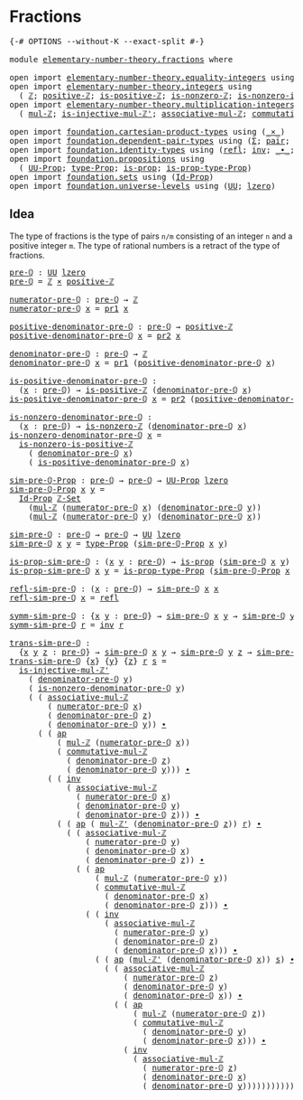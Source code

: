 # Fractions

<pre class="Agda"><a id="22" class="Symbol">{-#</a> <a id="26" class="Keyword">OPTIONS</a> <a id="34" class="Pragma">--without-K</a> <a id="46" class="Pragma">--exact-split</a> <a id="60" class="Symbol">#-}</a>

<a id="65" class="Keyword">module</a> <a id="72" href="elementary-number-theory.fractions.html" class="Module">elementary-number-theory.fractions</a> <a id="107" class="Keyword">where</a>

<a id="114" class="Keyword">open</a> <a id="119" class="Keyword">import</a> <a id="126" href="elementary-number-theory.equality-integers.html" class="Module">elementary-number-theory.equality-integers</a> <a id="169" class="Keyword">using</a> <a id="175" class="Symbol">(</a><a id="176" href="elementary-number-theory.equality-integers.html#3338" class="Function">ℤ-Set</a><a id="181" class="Symbol">)</a>
<a id="183" class="Keyword">open</a> <a id="188" class="Keyword">import</a> <a id="195" href="elementary-number-theory.integers.html" class="Module">elementary-number-theory.integers</a> <a id="229" class="Keyword">using</a>
  <a id="237" class="Symbol">(</a> <a id="239" href="elementary-number-theory.integers.html#1789" class="Function">ℤ</a><a id="240" class="Symbol">;</a> <a id="242" href="elementary-number-theory.integers.html#7397" class="Function">positive-ℤ</a><a id="252" class="Symbol">;</a> <a id="254" href="elementary-number-theory.integers.html#7266" class="Function">is-positive-ℤ</a><a id="267" class="Symbol">;</a> <a id="269" href="elementary-number-theory.integers.html#2129" class="Function">is-nonzero-ℤ</a><a id="281" class="Symbol">;</a> <a id="283" href="elementary-number-theory.integers.html#7579" class="Function">is-nonzero-is-positive-ℤ</a><a id="307" class="Symbol">)</a>
<a id="309" class="Keyword">open</a> <a id="314" class="Keyword">import</a> <a id="321" href="elementary-number-theory.multiplication-integers.html" class="Module">elementary-number-theory.multiplication-integers</a> <a id="370" class="Keyword">using</a>
  <a id="378" class="Symbol">(</a> <a id="380" href="elementary-number-theory.multiplication-integers.html#2216" class="Function">mul-ℤ</a><a id="385" class="Symbol">;</a> <a id="387" href="elementary-number-theory.multiplication-integers.html#18475" class="Function">is-injective-mul-ℤ&#39;</a><a id="406" class="Symbol">;</a> <a id="408" href="elementary-number-theory.multiplication-integers.html#11375" class="Function">associative-mul-ℤ</a><a id="425" class="Symbol">;</a> <a id="427" href="elementary-number-theory.multiplication-integers.html#12065" class="Function">commutative-mul-ℤ</a><a id="444" class="Symbol">;</a> <a id="446" href="elementary-number-theory.multiplication-integers.html#2457" class="Function">mul-ℤ&#39;</a><a id="452" class="Symbol">)</a>

<a id="455" class="Keyword">open</a> <a id="460" class="Keyword">import</a> <a id="467" href="foundation.cartesian-product-types.html" class="Module">foundation.cartesian-product-types</a> <a id="502" class="Keyword">using</a> <a id="508" class="Symbol">(</a><a id="509" href="foundation-core.cartesian-product-types.html#577" class="Function Operator">_×_</a><a id="512" class="Symbol">)</a>
<a id="514" class="Keyword">open</a> <a id="519" class="Keyword">import</a> <a id="526" href="foundation.dependent-pair-types.html" class="Module">foundation.dependent-pair-types</a> <a id="558" class="Keyword">using</a> <a id="564" class="Symbol">(</a><a id="565" href="foundation-core.dependent-pair-types.html#502" class="Record">Σ</a><a id="566" class="Symbol">;</a> <a id="568" href="foundation-core.dependent-pair-types.html#575" class="InductiveConstructor">pair</a><a id="572" class="Symbol">;</a> <a id="574" href="foundation-core.dependent-pair-types.html#592" class="Field">pr1</a><a id="577" class="Symbol">;</a> <a id="579" href="foundation-core.dependent-pair-types.html#604" class="Field">pr2</a><a id="582" class="Symbol">)</a>
<a id="584" class="Keyword">open</a> <a id="589" class="Keyword">import</a> <a id="596" href="foundation.identity-types.html" class="Module">foundation.identity-types</a> <a id="622" class="Keyword">using</a> <a id="628" class="Symbol">(</a><a id="629" href="foundation-core.identity-types.html#694" class="InductiveConstructor">refl</a><a id="633" class="Symbol">;</a> <a id="635" href="foundation-core.identity-types.html#1552" class="Function">inv</a><a id="638" class="Symbol">;</a> <a id="640" href="foundation-core.identity-types.html#1239" class="Function Operator">_∙_</a><a id="643" class="Symbol">;</a> <a id="645" href="foundation-core.identity-types.html#2853" class="Function">ap</a><a id="647" class="Symbol">)</a>
<a id="649" class="Keyword">open</a> <a id="654" class="Keyword">import</a> <a id="661" href="foundation.propositions.html" class="Module">foundation.propositions</a> <a id="685" class="Keyword">using</a>
  <a id="693" class="Symbol">(</a> <a id="695" href="foundation-core.propositions.html#1322" class="Function">UU-Prop</a><a id="702" class="Symbol">;</a> <a id="704" href="foundation-core.propositions.html#1424" class="Function">type-Prop</a><a id="713" class="Symbol">;</a> <a id="715" href="foundation-core.propositions.html#1246" class="Function">is-prop</a><a id="722" class="Symbol">;</a> <a id="724" href="foundation-core.propositions.html#1491" class="Function">is-prop-type-Prop</a><a id="741" class="Symbol">)</a>
<a id="743" class="Keyword">open</a> <a id="748" class="Keyword">import</a> <a id="755" href="foundation.sets.html" class="Module">foundation.sets</a> <a id="771" class="Keyword">using</a> <a id="777" class="Symbol">(</a><a id="778" href="foundation-core.sets.html#1407" class="Function">Id-Prop</a><a id="785" class="Symbol">)</a>
<a id="787" class="Keyword">open</a> <a id="792" class="Keyword">import</a> <a id="799" href="foundation.universe-levels.html" class="Module">foundation.universe-levels</a> <a id="826" class="Keyword">using</a> <a id="832" class="Symbol">(</a><a id="833" href="foundation-core.universe-levels.html#222" class="Primitive">UU</a><a id="835" class="Symbol">;</a> <a id="837" href="Agda.Primitive.html#764" class="Primitive">lzero</a><a id="842" class="Symbol">)</a>
</pre>
## Idea

The type of fractions is the type of pairs `n/m` consisting of an integer `n` and a positive integer `m`. The type of rational numbers is a retract of the type of fractions.

<pre class="Agda"><a id="pre-ℚ"></a><a id="1041" href="elementary-number-theory.fractions.html#1041" class="Function">pre-ℚ</a> <a id="1047" class="Symbol">:</a> <a id="1049" href="foundation-core.universe-levels.html#222" class="Primitive">UU</a> <a id="1052" href="Agda.Primitive.html#764" class="Primitive">lzero</a>
<a id="1058" href="elementary-number-theory.fractions.html#1041" class="Function">pre-ℚ</a> <a id="1064" class="Symbol">=</a> <a id="1066" href="elementary-number-theory.integers.html#1789" class="Function">ℤ</a> <a id="1068" href="foundation-core.cartesian-product-types.html#577" class="Function Operator">×</a> <a id="1070" href="elementary-number-theory.integers.html#7397" class="Function">positive-ℤ</a>

<a id="numerator-pre-ℚ"></a><a id="1082" href="elementary-number-theory.fractions.html#1082" class="Function">numerator-pre-ℚ</a> <a id="1098" class="Symbol">:</a> <a id="1100" href="elementary-number-theory.fractions.html#1041" class="Function">pre-ℚ</a> <a id="1106" class="Symbol">→</a> <a id="1108" href="elementary-number-theory.integers.html#1789" class="Function">ℤ</a>
<a id="1110" href="elementary-number-theory.fractions.html#1082" class="Function">numerator-pre-ℚ</a> <a id="1126" href="elementary-number-theory.fractions.html#1126" class="Bound">x</a> <a id="1128" class="Symbol">=</a> <a id="1130" href="foundation-core.dependent-pair-types.html#592" class="Field">pr1</a> <a id="1134" href="elementary-number-theory.fractions.html#1126" class="Bound">x</a>

<a id="positive-denominator-pre-ℚ"></a><a id="1137" href="elementary-number-theory.fractions.html#1137" class="Function">positive-denominator-pre-ℚ</a> <a id="1164" class="Symbol">:</a> <a id="1166" href="elementary-number-theory.fractions.html#1041" class="Function">pre-ℚ</a> <a id="1172" class="Symbol">→</a> <a id="1174" href="elementary-number-theory.integers.html#7397" class="Function">positive-ℤ</a>
<a id="1185" href="elementary-number-theory.fractions.html#1137" class="Function">positive-denominator-pre-ℚ</a> <a id="1212" href="elementary-number-theory.fractions.html#1212" class="Bound">x</a> <a id="1214" class="Symbol">=</a> <a id="1216" href="foundation-core.dependent-pair-types.html#604" class="Field">pr2</a> <a id="1220" href="elementary-number-theory.fractions.html#1212" class="Bound">x</a>

<a id="denominator-pre-ℚ"></a><a id="1223" href="elementary-number-theory.fractions.html#1223" class="Function">denominator-pre-ℚ</a> <a id="1241" class="Symbol">:</a> <a id="1243" href="elementary-number-theory.fractions.html#1041" class="Function">pre-ℚ</a> <a id="1249" class="Symbol">→</a> <a id="1251" href="elementary-number-theory.integers.html#1789" class="Function">ℤ</a>
<a id="1253" href="elementary-number-theory.fractions.html#1223" class="Function">denominator-pre-ℚ</a> <a id="1271" href="elementary-number-theory.fractions.html#1271" class="Bound">x</a> <a id="1273" class="Symbol">=</a> <a id="1275" href="foundation-core.dependent-pair-types.html#592" class="Field">pr1</a> <a id="1279" class="Symbol">(</a><a id="1280" href="elementary-number-theory.fractions.html#1137" class="Function">positive-denominator-pre-ℚ</a> <a id="1307" href="elementary-number-theory.fractions.html#1271" class="Bound">x</a><a id="1308" class="Symbol">)</a>

<a id="is-positive-denominator-pre-ℚ"></a><a id="1311" href="elementary-number-theory.fractions.html#1311" class="Function">is-positive-denominator-pre-ℚ</a> <a id="1341" class="Symbol">:</a>
  <a id="1345" class="Symbol">(</a><a id="1346" href="elementary-number-theory.fractions.html#1346" class="Bound">x</a> <a id="1348" class="Symbol">:</a> <a id="1350" href="elementary-number-theory.fractions.html#1041" class="Function">pre-ℚ</a><a id="1355" class="Symbol">)</a> <a id="1357" class="Symbol">→</a> <a id="1359" href="elementary-number-theory.integers.html#7266" class="Function">is-positive-ℤ</a> <a id="1373" class="Symbol">(</a><a id="1374" href="elementary-number-theory.fractions.html#1223" class="Function">denominator-pre-ℚ</a> <a id="1392" href="elementary-number-theory.fractions.html#1346" class="Bound">x</a><a id="1393" class="Symbol">)</a>
<a id="1395" href="elementary-number-theory.fractions.html#1311" class="Function">is-positive-denominator-pre-ℚ</a> <a id="1425" href="elementary-number-theory.fractions.html#1425" class="Bound">x</a> <a id="1427" class="Symbol">=</a> <a id="1429" href="foundation-core.dependent-pair-types.html#604" class="Field">pr2</a> <a id="1433" class="Symbol">(</a><a id="1434" href="elementary-number-theory.fractions.html#1137" class="Function">positive-denominator-pre-ℚ</a> <a id="1461" href="elementary-number-theory.fractions.html#1425" class="Bound">x</a><a id="1462" class="Symbol">)</a>

<a id="is-nonzero-denominator-pre-ℚ"></a><a id="1465" href="elementary-number-theory.fractions.html#1465" class="Function">is-nonzero-denominator-pre-ℚ</a> <a id="1494" class="Symbol">:</a>
  <a id="1498" class="Symbol">(</a><a id="1499" href="elementary-number-theory.fractions.html#1499" class="Bound">x</a> <a id="1501" class="Symbol">:</a> <a id="1503" href="elementary-number-theory.fractions.html#1041" class="Function">pre-ℚ</a><a id="1508" class="Symbol">)</a> <a id="1510" class="Symbol">→</a> <a id="1512" href="elementary-number-theory.integers.html#2129" class="Function">is-nonzero-ℤ</a> <a id="1525" class="Symbol">(</a><a id="1526" href="elementary-number-theory.fractions.html#1223" class="Function">denominator-pre-ℚ</a> <a id="1544" href="elementary-number-theory.fractions.html#1499" class="Bound">x</a><a id="1545" class="Symbol">)</a>
<a id="1547" href="elementary-number-theory.fractions.html#1465" class="Function">is-nonzero-denominator-pre-ℚ</a> <a id="1576" href="elementary-number-theory.fractions.html#1576" class="Bound">x</a> <a id="1578" class="Symbol">=</a>
  <a id="1582" href="elementary-number-theory.integers.html#7579" class="Function">is-nonzero-is-positive-ℤ</a>
    <a id="1611" class="Symbol">(</a> <a id="1613" href="elementary-number-theory.fractions.html#1223" class="Function">denominator-pre-ℚ</a> <a id="1631" href="elementary-number-theory.fractions.html#1576" class="Bound">x</a><a id="1632" class="Symbol">)</a>
    <a id="1638" class="Symbol">(</a> <a id="1640" href="elementary-number-theory.fractions.html#1311" class="Function">is-positive-denominator-pre-ℚ</a> <a id="1670" href="elementary-number-theory.fractions.html#1576" class="Bound">x</a><a id="1671" class="Symbol">)</a>

<a id="sim-pre-ℚ-Prop"></a><a id="1674" href="elementary-number-theory.fractions.html#1674" class="Function">sim-pre-ℚ-Prop</a> <a id="1689" class="Symbol">:</a> <a id="1691" href="elementary-number-theory.fractions.html#1041" class="Function">pre-ℚ</a> <a id="1697" class="Symbol">→</a> <a id="1699" href="elementary-number-theory.fractions.html#1041" class="Function">pre-ℚ</a> <a id="1705" class="Symbol">→</a> <a id="1707" href="foundation-core.propositions.html#1322" class="Function">UU-Prop</a> <a id="1715" href="Agda.Primitive.html#764" class="Primitive">lzero</a>
<a id="1721" href="elementary-number-theory.fractions.html#1674" class="Function">sim-pre-ℚ-Prop</a> <a id="1736" href="elementary-number-theory.fractions.html#1736" class="Bound">x</a> <a id="1738" href="elementary-number-theory.fractions.html#1738" class="Bound">y</a> <a id="1740" class="Symbol">=</a>
  <a id="1744" href="foundation-core.sets.html#1407" class="Function">Id-Prop</a> <a id="1752" href="elementary-number-theory.equality-integers.html#3338" class="Function">ℤ-Set</a>
    <a id="1762" class="Symbol">(</a><a id="1763" href="elementary-number-theory.multiplication-integers.html#2216" class="Function">mul-ℤ</a> <a id="1769" class="Symbol">(</a><a id="1770" href="elementary-number-theory.fractions.html#1082" class="Function">numerator-pre-ℚ</a> <a id="1786" href="elementary-number-theory.fractions.html#1736" class="Bound">x</a><a id="1787" class="Symbol">)</a> <a id="1789" class="Symbol">(</a><a id="1790" href="elementary-number-theory.fractions.html#1223" class="Function">denominator-pre-ℚ</a> <a id="1808" href="elementary-number-theory.fractions.html#1738" class="Bound">y</a><a id="1809" class="Symbol">))</a>
    <a id="1816" class="Symbol">(</a><a id="1817" href="elementary-number-theory.multiplication-integers.html#2216" class="Function">mul-ℤ</a> <a id="1823" class="Symbol">(</a><a id="1824" href="elementary-number-theory.fractions.html#1082" class="Function">numerator-pre-ℚ</a> <a id="1840" href="elementary-number-theory.fractions.html#1738" class="Bound">y</a><a id="1841" class="Symbol">)</a> <a id="1843" class="Symbol">(</a><a id="1844" href="elementary-number-theory.fractions.html#1223" class="Function">denominator-pre-ℚ</a> <a id="1862" href="elementary-number-theory.fractions.html#1736" class="Bound">x</a><a id="1863" class="Symbol">))</a>

<a id="sim-pre-ℚ"></a><a id="1867" href="elementary-number-theory.fractions.html#1867" class="Function">sim-pre-ℚ</a> <a id="1877" class="Symbol">:</a> <a id="1879" href="elementary-number-theory.fractions.html#1041" class="Function">pre-ℚ</a> <a id="1885" class="Symbol">→</a> <a id="1887" href="elementary-number-theory.fractions.html#1041" class="Function">pre-ℚ</a> <a id="1893" class="Symbol">→</a> <a id="1895" href="foundation-core.universe-levels.html#222" class="Primitive">UU</a> <a id="1898" href="Agda.Primitive.html#764" class="Primitive">lzero</a>
<a id="1904" href="elementary-number-theory.fractions.html#1867" class="Function">sim-pre-ℚ</a> <a id="1914" href="elementary-number-theory.fractions.html#1914" class="Bound">x</a> <a id="1916" href="elementary-number-theory.fractions.html#1916" class="Bound">y</a> <a id="1918" class="Symbol">=</a> <a id="1920" href="foundation-core.propositions.html#1424" class="Function">type-Prop</a> <a id="1930" class="Symbol">(</a><a id="1931" href="elementary-number-theory.fractions.html#1674" class="Function">sim-pre-ℚ-Prop</a> <a id="1946" href="elementary-number-theory.fractions.html#1914" class="Bound">x</a> <a id="1948" href="elementary-number-theory.fractions.html#1916" class="Bound">y</a><a id="1949" class="Symbol">)</a>

<a id="is-prop-sim-pre-ℚ"></a><a id="1952" href="elementary-number-theory.fractions.html#1952" class="Function">is-prop-sim-pre-ℚ</a> <a id="1970" class="Symbol">:</a> <a id="1972" class="Symbol">(</a><a id="1973" href="elementary-number-theory.fractions.html#1973" class="Bound">x</a> <a id="1975" href="elementary-number-theory.fractions.html#1975" class="Bound">y</a> <a id="1977" class="Symbol">:</a> <a id="1979" href="elementary-number-theory.fractions.html#1041" class="Function">pre-ℚ</a><a id="1984" class="Symbol">)</a> <a id="1986" class="Symbol">→</a> <a id="1988" href="foundation-core.propositions.html#1246" class="Function">is-prop</a> <a id="1996" class="Symbol">(</a><a id="1997" href="elementary-number-theory.fractions.html#1867" class="Function">sim-pre-ℚ</a> <a id="2007" href="elementary-number-theory.fractions.html#1973" class="Bound">x</a> <a id="2009" href="elementary-number-theory.fractions.html#1975" class="Bound">y</a><a id="2010" class="Symbol">)</a>
<a id="2012" href="elementary-number-theory.fractions.html#1952" class="Function">is-prop-sim-pre-ℚ</a> <a id="2030" href="elementary-number-theory.fractions.html#2030" class="Bound">x</a> <a id="2032" href="elementary-number-theory.fractions.html#2032" class="Bound">y</a> <a id="2034" class="Symbol">=</a> <a id="2036" href="foundation-core.propositions.html#1491" class="Function">is-prop-type-Prop</a> <a id="2054" class="Symbol">(</a><a id="2055" href="elementary-number-theory.fractions.html#1674" class="Function">sim-pre-ℚ-Prop</a> <a id="2070" href="elementary-number-theory.fractions.html#2030" class="Bound">x</a> <a id="2072" href="elementary-number-theory.fractions.html#2032" class="Bound">y</a><a id="2073" class="Symbol">)</a>

<a id="refl-sim-pre-ℚ"></a><a id="2076" href="elementary-number-theory.fractions.html#2076" class="Function">refl-sim-pre-ℚ</a> <a id="2091" class="Symbol">:</a> <a id="2093" class="Symbol">(</a><a id="2094" href="elementary-number-theory.fractions.html#2094" class="Bound">x</a> <a id="2096" class="Symbol">:</a> <a id="2098" href="elementary-number-theory.fractions.html#1041" class="Function">pre-ℚ</a><a id="2103" class="Symbol">)</a> <a id="2105" class="Symbol">→</a> <a id="2107" href="elementary-number-theory.fractions.html#1867" class="Function">sim-pre-ℚ</a> <a id="2117" href="elementary-number-theory.fractions.html#2094" class="Bound">x</a> <a id="2119" href="elementary-number-theory.fractions.html#2094" class="Bound">x</a>
<a id="2121" href="elementary-number-theory.fractions.html#2076" class="Function">refl-sim-pre-ℚ</a> <a id="2136" href="elementary-number-theory.fractions.html#2136" class="Bound">x</a> <a id="2138" class="Symbol">=</a> <a id="2140" href="foundation-core.identity-types.html#694" class="InductiveConstructor">refl</a>

<a id="symm-sim-pre-ℚ"></a><a id="2146" href="elementary-number-theory.fractions.html#2146" class="Function">symm-sim-pre-ℚ</a> <a id="2161" class="Symbol">:</a> <a id="2163" class="Symbol">{</a><a id="2164" href="elementary-number-theory.fractions.html#2164" class="Bound">x</a> <a id="2166" href="elementary-number-theory.fractions.html#2166" class="Bound">y</a> <a id="2168" class="Symbol">:</a> <a id="2170" href="elementary-number-theory.fractions.html#1041" class="Function">pre-ℚ</a><a id="2175" class="Symbol">}</a> <a id="2177" class="Symbol">→</a> <a id="2179" href="elementary-number-theory.fractions.html#1867" class="Function">sim-pre-ℚ</a> <a id="2189" href="elementary-number-theory.fractions.html#2164" class="Bound">x</a> <a id="2191" href="elementary-number-theory.fractions.html#2166" class="Bound">y</a> <a id="2193" class="Symbol">→</a> <a id="2195" href="elementary-number-theory.fractions.html#1867" class="Function">sim-pre-ℚ</a> <a id="2205" href="elementary-number-theory.fractions.html#2166" class="Bound">y</a> <a id="2207" href="elementary-number-theory.fractions.html#2164" class="Bound">x</a>
<a id="2209" href="elementary-number-theory.fractions.html#2146" class="Function">symm-sim-pre-ℚ</a> <a id="2224" href="elementary-number-theory.fractions.html#2224" class="Bound">r</a> <a id="2226" class="Symbol">=</a> <a id="2228" href="foundation-core.identity-types.html#1552" class="Function">inv</a> <a id="2232" href="elementary-number-theory.fractions.html#2224" class="Bound">r</a>

<a id="trans-sim-pre-ℚ"></a><a id="2235" href="elementary-number-theory.fractions.html#2235" class="Function">trans-sim-pre-ℚ</a> <a id="2251" class="Symbol">:</a>
  <a id="2255" class="Symbol">{</a><a id="2256" href="elementary-number-theory.fractions.html#2256" class="Bound">x</a> <a id="2258" href="elementary-number-theory.fractions.html#2258" class="Bound">y</a> <a id="2260" href="elementary-number-theory.fractions.html#2260" class="Bound">z</a> <a id="2262" class="Symbol">:</a> <a id="2264" href="elementary-number-theory.fractions.html#1041" class="Function">pre-ℚ</a><a id="2269" class="Symbol">}</a> <a id="2271" class="Symbol">→</a> <a id="2273" href="elementary-number-theory.fractions.html#1867" class="Function">sim-pre-ℚ</a> <a id="2283" href="elementary-number-theory.fractions.html#2256" class="Bound">x</a> <a id="2285" href="elementary-number-theory.fractions.html#2258" class="Bound">y</a> <a id="2287" class="Symbol">→</a> <a id="2289" href="elementary-number-theory.fractions.html#1867" class="Function">sim-pre-ℚ</a> <a id="2299" href="elementary-number-theory.fractions.html#2258" class="Bound">y</a> <a id="2301" href="elementary-number-theory.fractions.html#2260" class="Bound">z</a> <a id="2303" class="Symbol">→</a> <a id="2305" href="elementary-number-theory.fractions.html#1867" class="Function">sim-pre-ℚ</a> <a id="2315" href="elementary-number-theory.fractions.html#2256" class="Bound">x</a> <a id="2317" href="elementary-number-theory.fractions.html#2260" class="Bound">z</a>
<a id="2319" href="elementary-number-theory.fractions.html#2235" class="Function">trans-sim-pre-ℚ</a> <a id="2335" class="Symbol">{</a><a id="2336" href="elementary-number-theory.fractions.html#2336" class="Bound">x</a><a id="2337" class="Symbol">}</a> <a id="2339" class="Symbol">{</a><a id="2340" href="elementary-number-theory.fractions.html#2340" class="Bound">y</a><a id="2341" class="Symbol">}</a> <a id="2343" class="Symbol">{</a><a id="2344" href="elementary-number-theory.fractions.html#2344" class="Bound">z</a><a id="2345" class="Symbol">}</a> <a id="2347" href="elementary-number-theory.fractions.html#2347" class="Bound">r</a> <a id="2349" href="elementary-number-theory.fractions.html#2349" class="Bound">s</a> <a id="2351" class="Symbol">=</a>
  <a id="2355" href="elementary-number-theory.multiplication-integers.html#18475" class="Function">is-injective-mul-ℤ&#39;</a>
    <a id="2379" class="Symbol">(</a> <a id="2381" href="elementary-number-theory.fractions.html#1223" class="Function">denominator-pre-ℚ</a> <a id="2399" href="elementary-number-theory.fractions.html#2340" class="Bound">y</a><a id="2400" class="Symbol">)</a>
    <a id="2406" class="Symbol">(</a> <a id="2408" href="elementary-number-theory.fractions.html#1465" class="Function">is-nonzero-denominator-pre-ℚ</a> <a id="2437" href="elementary-number-theory.fractions.html#2340" class="Bound">y</a><a id="2438" class="Symbol">)</a>
    <a id="2444" class="Symbol">(</a> <a id="2446" class="Symbol">(</a> <a id="2448" href="elementary-number-theory.multiplication-integers.html#11375" class="Function">associative-mul-ℤ</a>
        <a id="2474" class="Symbol">(</a> <a id="2476" href="elementary-number-theory.fractions.html#1082" class="Function">numerator-pre-ℚ</a> <a id="2492" href="elementary-number-theory.fractions.html#2336" class="Bound">x</a><a id="2493" class="Symbol">)</a>
        <a id="2503" class="Symbol">(</a> <a id="2505" href="elementary-number-theory.fractions.html#1223" class="Function">denominator-pre-ℚ</a> <a id="2523" href="elementary-number-theory.fractions.html#2344" class="Bound">z</a><a id="2524" class="Symbol">)</a>
        <a id="2534" class="Symbol">(</a> <a id="2536" href="elementary-number-theory.fractions.html#1223" class="Function">denominator-pre-ℚ</a> <a id="2554" href="elementary-number-theory.fractions.html#2340" class="Bound">y</a><a id="2555" class="Symbol">))</a> <a id="2558" href="foundation-core.identity-types.html#1239" class="Function Operator">∙</a>
      <a id="2566" class="Symbol">(</a> <a id="2568" class="Symbol">(</a> <a id="2570" href="foundation-core.identity-types.html#2853" class="Function">ap</a>
          <a id="2583" class="Symbol">(</a> <a id="2585" href="elementary-number-theory.multiplication-integers.html#2216" class="Function">mul-ℤ</a> <a id="2591" class="Symbol">(</a><a id="2592" href="elementary-number-theory.fractions.html#1082" class="Function">numerator-pre-ℚ</a> <a id="2608" href="elementary-number-theory.fractions.html#2336" class="Bound">x</a><a id="2609" class="Symbol">))</a>
          <a id="2622" class="Symbol">(</a> <a id="2624" href="elementary-number-theory.multiplication-integers.html#12065" class="Function">commutative-mul-ℤ</a>
            <a id="2654" class="Symbol">(</a> <a id="2656" href="elementary-number-theory.fractions.html#1223" class="Function">denominator-pre-ℚ</a> <a id="2674" href="elementary-number-theory.fractions.html#2344" class="Bound">z</a><a id="2675" class="Symbol">)</a>
            <a id="2689" class="Symbol">(</a> <a id="2691" href="elementary-number-theory.fractions.html#1223" class="Function">denominator-pre-ℚ</a> <a id="2709" href="elementary-number-theory.fractions.html#2340" class="Bound">y</a><a id="2710" class="Symbol">)))</a> <a id="2714" href="foundation-core.identity-types.html#1239" class="Function Operator">∙</a>
        <a id="2724" class="Symbol">(</a> <a id="2726" class="Symbol">(</a> <a id="2728" href="foundation-core.identity-types.html#1552" class="Function">inv</a>
            <a id="2744" class="Symbol">(</a> <a id="2746" href="elementary-number-theory.multiplication-integers.html#11375" class="Function">associative-mul-ℤ</a>
              <a id="2778" class="Symbol">(</a> <a id="2780" href="elementary-number-theory.fractions.html#1082" class="Function">numerator-pre-ℚ</a> <a id="2796" href="elementary-number-theory.fractions.html#2336" class="Bound">x</a><a id="2797" class="Symbol">)</a>
              <a id="2813" class="Symbol">(</a> <a id="2815" href="elementary-number-theory.fractions.html#1223" class="Function">denominator-pre-ℚ</a> <a id="2833" href="elementary-number-theory.fractions.html#2340" class="Bound">y</a><a id="2834" class="Symbol">)</a>
              <a id="2850" class="Symbol">(</a> <a id="2852" href="elementary-number-theory.fractions.html#1223" class="Function">denominator-pre-ℚ</a> <a id="2870" href="elementary-number-theory.fractions.html#2344" class="Bound">z</a><a id="2871" class="Symbol">)))</a> <a id="2875" href="foundation-core.identity-types.html#1239" class="Function Operator">∙</a>
          <a id="2887" class="Symbol">(</a> <a id="2889" class="Symbol">(</a> <a id="2891" href="foundation-core.identity-types.html#2853" class="Function">ap</a> <a id="2894" class="Symbol">(</a> <a id="2896" href="elementary-number-theory.multiplication-integers.html#2457" class="Function">mul-ℤ&#39;</a> <a id="2903" class="Symbol">(</a><a id="2904" href="elementary-number-theory.fractions.html#1223" class="Function">denominator-pre-ℚ</a> <a id="2922" href="elementary-number-theory.fractions.html#2344" class="Bound">z</a><a id="2923" class="Symbol">))</a> <a id="2926" href="elementary-number-theory.fractions.html#2347" class="Bound">r</a><a id="2927" class="Symbol">)</a> <a id="2929" href="foundation-core.identity-types.html#1239" class="Function Operator">∙</a>
            <a id="2943" class="Symbol">(</a> <a id="2945" class="Symbol">(</a> <a id="2947" href="elementary-number-theory.multiplication-integers.html#11375" class="Function">associative-mul-ℤ</a>
                <a id="2981" class="Symbol">(</a> <a id="2983" href="elementary-number-theory.fractions.html#1082" class="Function">numerator-pre-ℚ</a> <a id="2999" href="elementary-number-theory.fractions.html#2340" class="Bound">y</a><a id="3000" class="Symbol">)</a>
                <a id="3018" class="Symbol">(</a> <a id="3020" href="elementary-number-theory.fractions.html#1223" class="Function">denominator-pre-ℚ</a> <a id="3038" href="elementary-number-theory.fractions.html#2336" class="Bound">x</a><a id="3039" class="Symbol">)</a>
                <a id="3057" class="Symbol">(</a> <a id="3059" href="elementary-number-theory.fractions.html#1223" class="Function">denominator-pre-ℚ</a> <a id="3077" href="elementary-number-theory.fractions.html#2344" class="Bound">z</a><a id="3078" class="Symbol">))</a> <a id="3081" href="foundation-core.identity-types.html#1239" class="Function Operator">∙</a>
              <a id="3097" class="Symbol">(</a> <a id="3099" class="Symbol">(</a> <a id="3101" href="foundation-core.identity-types.html#2853" class="Function">ap</a>
                  <a id="3122" class="Symbol">(</a> <a id="3124" href="elementary-number-theory.multiplication-integers.html#2216" class="Function">mul-ℤ</a> <a id="3130" class="Symbol">(</a><a id="3131" href="elementary-number-theory.fractions.html#1082" class="Function">numerator-pre-ℚ</a> <a id="3147" href="elementary-number-theory.fractions.html#2340" class="Bound">y</a><a id="3148" class="Symbol">))</a>
                  <a id="3169" class="Symbol">(</a> <a id="3171" href="elementary-number-theory.multiplication-integers.html#12065" class="Function">commutative-mul-ℤ</a>
                    <a id="3209" class="Symbol">(</a> <a id="3211" href="elementary-number-theory.fractions.html#1223" class="Function">denominator-pre-ℚ</a> <a id="3229" href="elementary-number-theory.fractions.html#2336" class="Bound">x</a><a id="3230" class="Symbol">)</a>
                    <a id="3252" class="Symbol">(</a> <a id="3254" href="elementary-number-theory.fractions.html#1223" class="Function">denominator-pre-ℚ</a> <a id="3272" href="elementary-number-theory.fractions.html#2344" class="Bound">z</a><a id="3273" class="Symbol">)))</a> <a id="3277" href="foundation-core.identity-types.html#1239" class="Function Operator">∙</a>
                <a id="3295" class="Symbol">(</a> <a id="3297" class="Symbol">(</a> <a id="3299" href="foundation-core.identity-types.html#1552" class="Function">inv</a>
                    <a id="3323" class="Symbol">(</a> <a id="3325" href="elementary-number-theory.multiplication-integers.html#11375" class="Function">associative-mul-ℤ</a>
                      <a id="3365" class="Symbol">(</a> <a id="3367" href="elementary-number-theory.fractions.html#1082" class="Function">numerator-pre-ℚ</a> <a id="3383" href="elementary-number-theory.fractions.html#2340" class="Bound">y</a><a id="3384" class="Symbol">)</a>
                      <a id="3408" class="Symbol">(</a> <a id="3410" href="elementary-number-theory.fractions.html#1223" class="Function">denominator-pre-ℚ</a> <a id="3428" href="elementary-number-theory.fractions.html#2344" class="Bound">z</a><a id="3429" class="Symbol">)</a>
                      <a id="3453" class="Symbol">(</a> <a id="3455" href="elementary-number-theory.fractions.html#1223" class="Function">denominator-pre-ℚ</a> <a id="3473" href="elementary-number-theory.fractions.html#2336" class="Bound">x</a><a id="3474" class="Symbol">)))</a> <a id="3478" href="foundation-core.identity-types.html#1239" class="Function Operator">∙</a>
                  <a id="3498" class="Symbol">(</a> <a id="3500" class="Symbol">(</a> <a id="3502" href="foundation-core.identity-types.html#2853" class="Function">ap</a> <a id="3505" class="Symbol">(</a><a id="3506" href="elementary-number-theory.multiplication-integers.html#2457" class="Function">mul-ℤ&#39;</a> <a id="3513" class="Symbol">(</a><a id="3514" href="elementary-number-theory.fractions.html#1223" class="Function">denominator-pre-ℚ</a> <a id="3532" href="elementary-number-theory.fractions.html#2336" class="Bound">x</a><a id="3533" class="Symbol">))</a> <a id="3536" href="elementary-number-theory.fractions.html#2349" class="Bound">s</a><a id="3537" class="Symbol">)</a> <a id="3539" href="foundation-core.identity-types.html#1239" class="Function Operator">∙</a>
                    <a id="3561" class="Symbol">(</a> <a id="3563" class="Symbol">(</a> <a id="3565" href="elementary-number-theory.multiplication-integers.html#11375" class="Function">associative-mul-ℤ</a>
                        <a id="3607" class="Symbol">(</a> <a id="3609" href="elementary-number-theory.fractions.html#1082" class="Function">numerator-pre-ℚ</a> <a id="3625" href="elementary-number-theory.fractions.html#2344" class="Bound">z</a><a id="3626" class="Symbol">)</a>
                        <a id="3652" class="Symbol">(</a> <a id="3654" href="elementary-number-theory.fractions.html#1223" class="Function">denominator-pre-ℚ</a> <a id="3672" href="elementary-number-theory.fractions.html#2340" class="Bound">y</a><a id="3673" class="Symbol">)</a>
                        <a id="3699" class="Symbol">(</a> <a id="3701" href="elementary-number-theory.fractions.html#1223" class="Function">denominator-pre-ℚ</a> <a id="3719" href="elementary-number-theory.fractions.html#2336" class="Bound">x</a><a id="3720" class="Symbol">))</a> <a id="3723" href="foundation-core.identity-types.html#1239" class="Function Operator">∙</a>
                      <a id="3747" class="Symbol">(</a> <a id="3749" class="Symbol">(</a> <a id="3751" href="foundation-core.identity-types.html#2853" class="Function">ap</a>
                          <a id="3780" class="Symbol">(</a> <a id="3782" href="elementary-number-theory.multiplication-integers.html#2216" class="Function">mul-ℤ</a> <a id="3788" class="Symbol">(</a><a id="3789" href="elementary-number-theory.fractions.html#1082" class="Function">numerator-pre-ℚ</a> <a id="3805" href="elementary-number-theory.fractions.html#2344" class="Bound">z</a><a id="3806" class="Symbol">))</a>
                          <a id="3835" class="Symbol">(</a> <a id="3837" href="elementary-number-theory.multiplication-integers.html#12065" class="Function">commutative-mul-ℤ</a>
                            <a id="3883" class="Symbol">(</a> <a id="3885" href="elementary-number-theory.fractions.html#1223" class="Function">denominator-pre-ℚ</a> <a id="3903" href="elementary-number-theory.fractions.html#2340" class="Bound">y</a><a id="3904" class="Symbol">)</a>
                            <a id="3934" class="Symbol">(</a> <a id="3936" href="elementary-number-theory.fractions.html#1223" class="Function">denominator-pre-ℚ</a> <a id="3954" href="elementary-number-theory.fractions.html#2336" class="Bound">x</a><a id="3955" class="Symbol">)))</a> <a id="3959" href="foundation-core.identity-types.html#1239" class="Function Operator">∙</a>
                        <a id="3985" class="Symbol">(</a> <a id="3987" href="foundation-core.identity-types.html#1552" class="Function">inv</a>
                          <a id="4017" class="Symbol">(</a> <a id="4019" href="elementary-number-theory.multiplication-integers.html#11375" class="Function">associative-mul-ℤ</a>
                            <a id="4065" class="Symbol">(</a> <a id="4067" href="elementary-number-theory.fractions.html#1082" class="Function">numerator-pre-ℚ</a> <a id="4083" href="elementary-number-theory.fractions.html#2344" class="Bound">z</a><a id="4084" class="Symbol">)</a>
                            <a id="4114" class="Symbol">(</a> <a id="4116" href="elementary-number-theory.fractions.html#1223" class="Function">denominator-pre-ℚ</a> <a id="4134" href="elementary-number-theory.fractions.html#2336" class="Bound">x</a><a id="4135" class="Symbol">)</a>
                            <a id="4165" class="Symbol">(</a> <a id="4167" href="elementary-number-theory.fractions.html#1223" class="Function">denominator-pre-ℚ</a> <a id="4185" href="elementary-number-theory.fractions.html#2340" class="Bound">y</a><a id="4186" class="Symbol">)))))))))))))</a>
</pre>